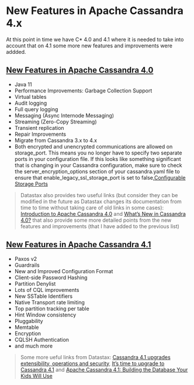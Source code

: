 # New Features in Apache Cassandra 4.x

At this point in time we have C\* 4.0 and 4.1 where it is needed to take into account that on 4.1 some more new features and improvements were addded.

## [New Features in Apache Cassandra 4.0](https://cassandra.apache.org/doc/4.0/cassandra/new/index.html)

- Java 11
- Performance Improvements: Garbage Collection Support
- Virtual tables
- Audit logging
- Full query logging
- Messaging (Async Internode Messaging)
- Streaming (Zero-Copy Streaming)
- Transient replication
- Repair Improvements
- Migrate from Cassandra 3.x to 4.x
- Both encrypted and unencrypted communications are allowed on storage\_port. This means you no longer have to specify two separate ports in your configuration file. If this looks like something significant that is changing in your Cassandra configuration, make sure to check the server\_encryption\_options section of your cassandra.yaml file to ensure that enable\_legacy\_ssl\_storage\_port is set to false,[Configurable Storage Ports](https://cassandra.apache.org/_/blog/Configurable-Storage-Ports-and-Why-We-Need-Them.html)

> Datastax also provides two useful links (but consider they can be modified in the future as Datastax changes its documentation from time to time without taking care of old links in some cases): [Introduction to Apache Cassandra 4.0](https://www.datastax.com/learn/whats-new-for-cassandra-4/introduction) and [What’s New in Cassandra 4.0?](https://www.datastax.com/learn/whats-new-for-cassandra-4) that also provide some more detailed points from the new features and improvements (that I have added to the previous list)


## [New Features in Apache Cassandra 4.1](https://cassandra.apache.org/doc/stable/cassandra/new/index.html)

- Paxos v2
- Guardrails
- New and Improved Configuration Format
- Client-side Password Hashing
- Partition Denylist
- Lots of CQL improvements
- New SSTable Identifiers
- Native Transport rate limiting
- Top partition tracking per table
- Hint Window consistency
- Pluggability
- Memtable
- Encryption
- CQLSH Authentication
- and much more

> Some more ueful links from Datastax: [Cassandra 4.1 upgrades extensibility, operations and security](https://www.datastax.com/cassandra-4-1), [It’s time to upgrade to Cassandra 4.1](https://www.datastax.com/blog/its-time-to-upgrade-to-cassandra-4-1) and [Apache Cassandra 4.1: Building the Database Your Kids Will Use](https://www.datastax.com/blog/apache-cassandra-4-1-building-the-database-your-kids-will-use)

